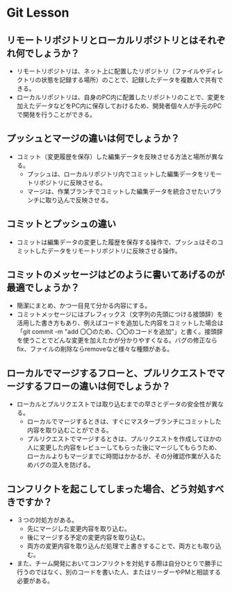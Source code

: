 # Git Lesson

## リモートリポジトリとローカルリポジトリとはそれぞれ何でしょうか？
- リモートリポジトリは、ネット上に配置したリポジトリ（ファイルやディレクトリの状態を記録する場所）のことで、記録したデータを複数人で共有できる。
- ローカルリポジトリは、自身のPC内に配置したリポジトリのことで、変更を加えたデータなどをPC内に保存しておけるため、開発者個々人が手元のPCで開発を行うことができる。

## プッシュとマージの違いは何でしょうか？
- コミット（変更履歴を保存）した編集データを反映させる方法と場所が異なる。
  - プッシュは、ローカルリポジトリ内でコミットした編集データをリモートリポジトリに反映させる。
  - マージは、作業ブランチでコミットした編集データを統合させたいブランチに取り込んで反映させる。

## コミットとプッシュの違い
- コミットは編集データの変更した履歴を保存する操作で、プッシュはそのコミットしたデータをリモートリポジトリに反映させる操作。


## コミットのメッセージはどのように書いてあげるのが最適でしょうか？
- 簡潔にまとめ、かつ一目見て分かる内容にする。
- コミットメッセージにはプレフィックス（文字列の先頭につける接頭辞）を活用した書き方もあり、例えばコードを追加した内容をコミットした場合は「git commit -m "add 〇〇のため、〇〇のコードを追加"」と書く。接頭辞を使うことでどんな変更を加えたかが分かりやすくなる。バグの修正ならfix、ファイルの削除ならremoveなど様々な種類がある。


## ローカルでマージするフローと、プルリクエストでマージするフローの違いは何でしょうか？
- ローカルとプルリクエストでは取り込むまでの早さとデータの安全性が異なる。
  - ローカルでマージするときは、すぐにマスターブランチにコミットした内容を取り込むことができる。
  - プルリクエストでマージするときは、プルリクエストを作成してほかの人に変更した内容をレビューしてもらった後にマージしてもらうため、ローカルよりもマージまでに時間はかかるが、その分確認作業が入るためバグの混入を防げる。


## コンフリクトを起こしてしまった場合、どう対処すべきですか？
- ３つの対処方がある。
  - 先にマージした変更内容を取り込む。
  - 後にマージする予定の変更内容を取り込む。
  - 両方の変更内容を取り込んだ処理で上書きすることで、両方とも取り込む。
- また、チーム開発においてコンフリクトを対処する際は自分ひとりで勝手に行うのではなく、別のコードを書いた人、またはリーダーやPMと相談する必要がある。
